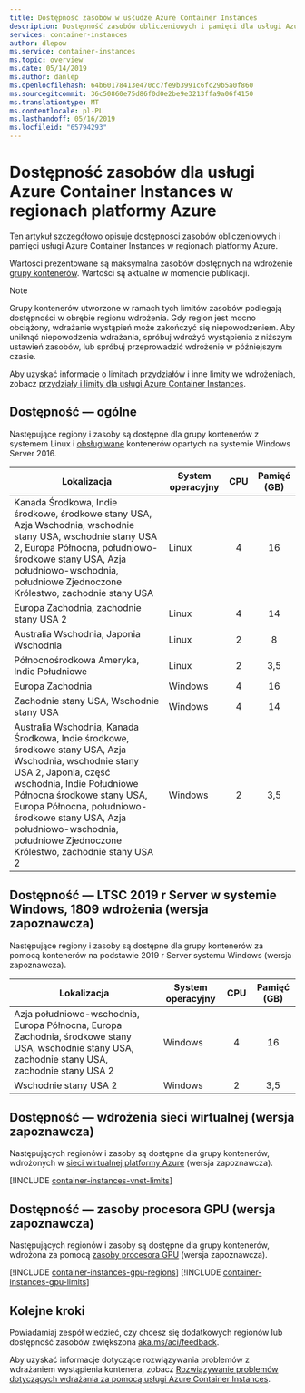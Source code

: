 ```yaml
---
title: Dostępność zasobów w usłudze Azure Container Instances
description: Dostępność zasobów obliczeniowych i pamięci dla usługi Azure Container Instances w różnych regionach platformy Azure.
services: container-instances
author: dlepow
ms.service: container-instances
ms.topic: overview
ms.date: 05/14/2019
ms.author: danlep
ms.openlocfilehash: 64b60178413e470cc7fe9b3991c6fc29b5a0f860
ms.sourcegitcommit: 36c50860e75d86f0d0e2be9e3213ffa9a06f4150
ms.translationtype: MT
ms.contentlocale: pl-PL
ms.lasthandoff: 05/16/2019
ms.locfileid: "65794293"
---
```

# <a name="resource-availability-for-azure-container-instances-in-azure-regions"></a>Dostępność zasobów dla usługi Azure Container Instances w regionach platformy Azure

Ten artykuł szczegółowo opisuje dostępności zasobów obliczeniowych i pamięci usługi Azure Container Instances w regionach platformy Azure. 

Wartości prezentowane są maksymalna zasobów dostępnych na wdrożenie [grupy kontenerów](container-instances-container-groups.md). Wartości są aktualne w momencie publikacji. 

> [!NOTE]
> Grupy kontenerów utworzone w ramach tych limitów zasobów podlegają dostępności w obrębie regionu wdrożenia. Gdy region jest mocno obciążony, wdrażanie wystąpień może zakończyć się niepowodzeniem. Aby uniknąć niepowodzenia wdrażania, spróbuj wdrożyć wystąpienia z niższym ustawień zasobów, lub spróbuj przeprowadzić wdrożenie w późniejszym czasie.

Aby uzyskać informacje o limitach przydziałów i inne limity we wdrożeniach, zobacz [przydziały i limity dla usługi Azure Container Instances](container-instances-quotas.md).

## <a name="availability---general"></a>Dostępność — ogólne

Następujące regiony i zasoby są dostępne dla grupy kontenerów z systemem Linux i [obsługiwane](container-instances-faq.md#what-windows-base-os-images-are-supported) kontenerów opartych na systemie Windows Server 2016.

| Lokalizacja | System operacyjny | CPU | Pamięć (GB) |
| -------- | -- | :---: | :-----------: |
| Kanada Środkowa, Indie środkowe, środkowe stany USA, Azja Wschodnia, wschodnie stany USA, wschodnie stany USA 2, Europa Północna, południowo-środkowe stany USA, Azja południowo-wschodnia, południowe Zjednoczone Królestwo, zachodnie stany USA | Linux | 4 | 16 |
| Europa Zachodnia, zachodnie stany USA 2 | Linux | 4 | 14 |
| Australia Wschodnia, Japonia Wschodnia | Linux | 2 | 8 |
| Północnośrodkowa Ameryka, Indie Południowe | Linux | 2 | 3,5 |
| Europa Zachodnia | Windows | 4 | 16 |
| Zachodnie stany USA, Wschodnie stany USA | Windows | 4 | 14 |
| Australia Wschodnia, Kanada Środkowa, Indie środkowe, środkowe stany USA, Azja Wschodnia, wschodnie stany USA 2, Japonia, część wschodnia, Indie Południowe Północna środkowe stany USA, Europa Północna, południowo-środkowe stany USA, Azja południowo-wschodnia, południowe Zjednoczone Królestwo, zachodnie stany USA 2 | Windows | 2 | 3,5 |

## <a name="availability---windows-server-2019-ltsc-1809-deployments-preview"></a>Dostępność — LTSC 2019 r Server w systemie Windows, 1809 wdrożenia (wersja zapoznawcza)

Następujące regiony i zasoby są dostępne dla grupy kontenerów za pomocą kontenerów na podstawie 2019 r Server systemu Windows (wersja zapoznawcza).

| Lokalizacja | System operacyjny | CPU | Pamięć (GB) |
| -------- | -- | :---: | :-----------: |
| Azja południowo-wschodnia, Europa Północna, Europa Zachodnia, środkowe stany USA, wschodnie stany USA, zachodnie stany USA, zachodnie stany USA 2 | Windows | 4 | 16 |
| Wschodnie stany USA 2 | Windows | 2 | 3,5 |


## <a name="availability---virtual-network-deployment-preview"></a>Dostępność — wdrożenia sieci wirtualnej (wersja zapoznawcza)

Następujących regionów i zasoby są dostępne dla grupy kontenerów, wdrożonych w [sieci wirtualnej platformy Azure](container-instances-vnet.md) (wersja zapoznawcza).

[!INCLUDE [container-instances-vnet-limits](../../includes/container-instances-vnet-limits.md)]

## <a name="availability---gpu-resources-preview"></a>Dostępność — zasoby procesora GPU (wersja zapoznawcza)

Następujących regionów i zasoby są dostępne dla grupy kontenerów, wdrożona za pomocą [zasoby procesora GPU](container-instances-gpu.md) (wersja zapoznawcza).

[!INCLUDE [container-instances-gpu-regions](../../includes/container-instances-gpu-regions.md)]
[!INCLUDE [container-instances-gpu-limits](../../includes/container-instances-gpu-limits.md)]

## <a name="next-steps"></a>Kolejne kroki

Powiadamiaj zespół wiedzieć, czy chcesz się dodatkowych regionów lub dostępność zasobów zwiększona [aka.ms/aci/feedback](https://aka.ms/aci/feedback).

Aby uzyskać informacje dotyczące rozwiązywania problemów z wdrażaniem wystąpienia kontenera, zobacz [Rozwiązywanie problemów dotyczących wdrażania za pomocą usługi Azure Container Instances](container-instances-troubleshooting.md).
